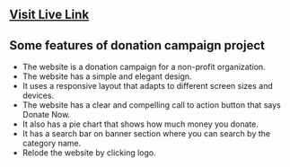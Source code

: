 ## [Visit Live Link](http://donation-campaign.b8a8.surge.sh/)

##  Some features of donation campaign project
- The website is a donation campaign for a non-profit organization.
- The website has a simple and elegant design. 
- It uses a responsive layout that adapts to different screen sizes and devices.
- The website has a clear and compelling call to action button that says Donate Now.
- It also has a pie chart that shows how much money you donate.
- It has a search bar on banner section where you can search by the category name.
- Relode the website by clicking logo.